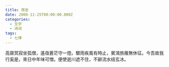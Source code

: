 ```yaml
---
title: 亱坐
date: 2008-11-25T00:00:00.000Z
categories:
  - 文字
  - 诗词
tags:
  - 七律
---
```


高齋冥寂坐孤僧，遙亱蒼茫守一燈。驟雨疾風有時止，賓鴻旅雁無休征。今吾故我行奚是，來日中年味可憎。便使逝川遮不住，不辭流水结玄冰。
